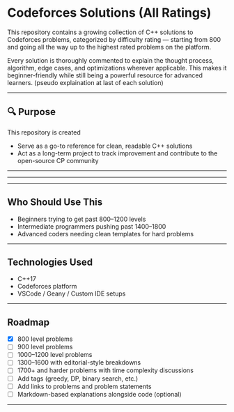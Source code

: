 # Codeforces Solutions (All Ratings)

This repository contains a growing collection of C++ solutions to Codeforces problems, categorized by difficulty rating — starting from 800 and going all the way up to the highest rated problems on the platform.


Every solution is thoroughly commented to explain the thought process, algorithm, edge cases, and optimizations wherever applicable. This makes it beginner-friendly while still being a powerful resource for advanced learners. (pseudo explaination at last of each solution)

---

## 🔍 Purpose

This repository is created 

- Serve as a go-to reference for clean, readable C++ solutions
- Act as a long-term project to track improvement and contribute to the open-source CP community





------------------------------------------------------------------------------------------------------------------------


----------------------------------------------------------------------------------------------------------------------------




---

##  Who Should Use This

- Beginners trying to get past 800–1200 levels
- Intermediate programmers pushing past 1400–1800
- Advanced coders needing clean templates for hard problems

---

##  Technologies Used

- C++17
- Codeforces platform
- VSCode / Geany / Custom IDE setups

---

##  Roadmap

- [x] 800 level problems
- [ ] 900 level problems
- [ ] 1000–1200 level problems
- [ ] 1300–1600 with editorial-style breakdowns
- [ ] 1700+ and harder problems with time complexity discussions
- [ ] Add tags (greedy, DP, binary search, etc.)
- [ ] Add links to problems and problem statements
- [ ] Markdown-based explanations alongside code (optional)

---





